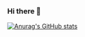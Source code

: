 ### Hi there 👋

[![Anurag's GitHub stats](https://github-readme-stats.vercel.app/api?username=macknilan&show_icons=true&count_private=true)](https://github.com/macknilan/github-readme-stats)


<!--
**macknilan/macknilan** is a ✨ _special_ ✨ repository because its `README.md` (this file) appears on your GitHub profile.

Here are some ideas to get you started:

- 🔭 I’m currently working on ...
- 🌱 I’m currently learning ...
- 👯 I’m looking to collaborate on ...
- 🤔 I’m looking for help with ...
- 💬 Ask me about ...
- 📫 How to reach me: ...
- 😄 Pronouns: ...
- ⚡ Fun fact: ...
-->

